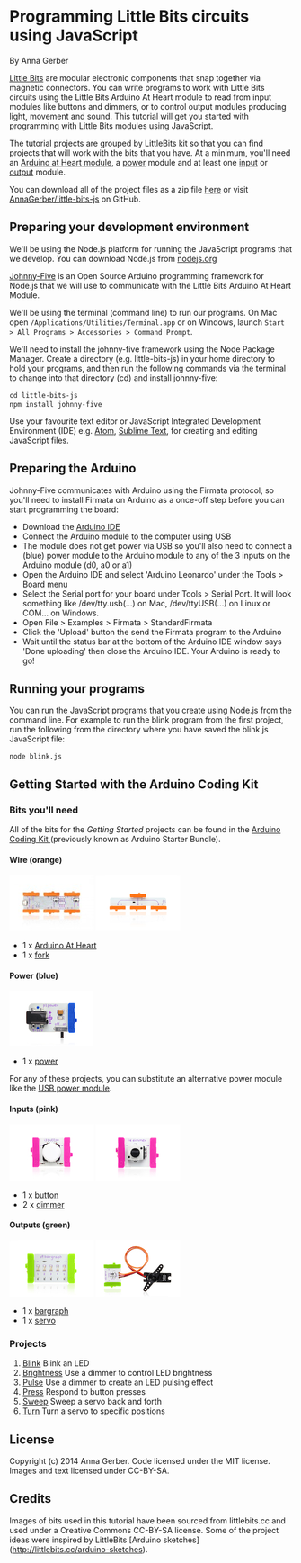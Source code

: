 
# Programming Little Bits circuits using JavaScript

By Anna Gerber

[Little Bits](http://littlebits.cc/) are modular electronic components that snap together via magnetic connectors. You can write programs to work with Little Bits circuits using the Little Bits Arduino At Heart module to read from input modules like buttons and dimmers, or to control output modules producing light, movement and sound. This tutorial will get you started with programming with Little Bits modules using JavaScript.

The tutorial projects are grouped by LittleBits kit so that you can find projects that will work with the bits that you have. At a minimum, you'll need an [Arduino at Heart module](http://littlebits.cc/bits/arduino), a [power](http://littlebits.cc/shop?filter=Power) module and at least one [input](http://littlebits.cc/shop?filter=Input) or [output](http://littlebits.cc/shop?filter=Output) module.

You can download all of the project files as a zip file [here](https://github.com/AnnaGerber/little-bits-js/archive/master.zip) or visit [AnnaGerber/little-bits-js](https://github.com/AnnaGerber/little-bits-js) on GitHub.

## Preparing your development environment

We'll be using the Node.js platform for running the JavaScript programs that we develop. You can download Node.js from [nodejs.org](http://nodejs.org/)

[Johnny-Five](https://github.com/rwaldron/johnny-five) is an Open Source Arduino programming framework for Node.js that we will use to communicate with the Little Bits Arduino At Heart Module. 

We'll be using the terminal (command line) to run our programs. On Mac open `/Applications/Utilities/Terminal.app` or on Windows, launch `Start > All Programs > Accessories > Command Prompt`.

We'll need to install the johnny-five framework using the Node Package Manager. Create a directory (e.g. little-bits-js) in your home directory to hold your programs, and then run the following commands via the terminal to change into that directory (cd) and install johnny-five:

    cd little-bits-js
    npm install johnny-five

Use your favourite text editor or JavaScript Integrated Development Environment (IDE) e.g. [Atom](https://atom.io/), [Sublime Text](http://www.sublimetext.com/), for creating and editing JavaScript files.

## Preparing the Arduino

Johnny-Five communicates with Arduino using the Firmata protocol, so you'll need to install Firmata on Arduino as a once-off step before you can start programming the board:

* Download the [Arduino IDE](http://arduino.cc/en/Main/Software) 
* Connect the Arduino module to the computer using USB
* The module does not get power via USB so you'll also need to connect a (blue) power module to the Arduino module to any of the 3 inputs on the Arduino module (d0, a0 or a1)
* Open the Arduino IDE and select 'Arduino Leonardo' under the Tools > Board menu
* Select the Serial port for your board under Tools > Serial Port. It will look something like /dev/tty.usb(...) on Mac, /dev/ttyUSB(...) on Linux or COM... on Windows.
* Open File > Examples > Firmata > StandardFirmata
* Click the 'Upload' button the send the Firmata program to the Arduino
* Wait until the status bar at the bottom of the Arduino IDE window says 'Done uploading' then close the Arduino IDE. Your Arduino is ready to go!

## Running your programs

You can run the JavaScript programs that you create using Node.js from the command line. For example to run the blink program from the first project, run the following from the directory where you have saved the blink.js JavaScript file:

    node blink.js

## Getting Started with the Arduino Coding Kit

### Bits you'll need

All of the bits for the _Getting Started_ projects can be found in the [Arduino Coding Kit ](http://littlebits.cc/kits/arduino-coding-kit) (previously known as Arduino Starter Bundle).

#### Wire (orange)

![image](images/arduino.jpg)
![image](images/fork.jpg)

* 1 x [Arduino At Heart](http://littlebits.cc/bits/arduino)
* 1 x [fork](http://littlebits.cc/bits/fork)

#### Power (blue)

![image](images/power.jpg)

* 1 x [power](http://littlebits.cc/bits/littlebits-power)

For any of these projects, you can substitute an alternative power module like the [USB power module](http://littlebits.cc/bits/usb-power).

#### Inputs (pink)

![image](images/button.jpg)
![image](images/dimmer.jpg)

* 1 x [button](http://littlebits.cc/bits/button)
* 2 x [dimmer](http://littlebits.cc/bits/dimmer)

#### Outputs (green)

![image](images/bargraph.jpg)
![image](images/servo.jpg)

* 1 x [bargraph](http://littlebits.cc/bits/bargraph)
* 1 x [servo](http://littlebits.cc/bits/servo)

### Projects

1. [Blink](./1.blink/instructions.md) Blink an LED
1. [Brightness](./2.brightness/instructions.md) Use a dimmer to control LED brightness
1. [Pulse](./3.pulse/instructions.md) Use a dimmer to create an LED pulsing effect
1. [Press](./4.press/instructions.md) Respond to button presses
1. [Sweep](./5.sweep/instructions.md) Sweep a servo back and forth
1. [Turn](./6.turn/instructions.md) Turn a servo to specific positions


## License

Copyright (c) 2014 Anna Gerber. Code licensed under the MIT license. Images and text licensed under CC-BY-SA.

## Credits

Images of bits used in this tutorial have been sourced from littlebits.cc and used under a Creative Commons CC-BY-SA license. Some of the project ideas were inspired by LittleBits [Arduino sketches] (http://littlebits.cc/arduino-sketches).